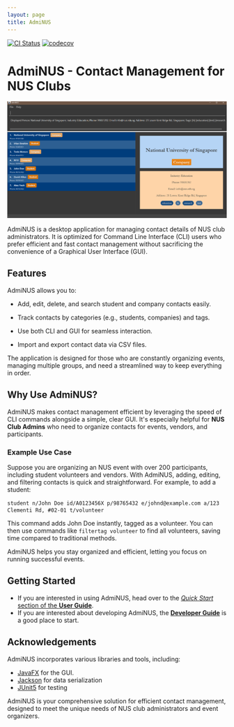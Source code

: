 ```yaml
---
layout: page
title: AdmiNUS
---
```



[![CI Status](https://github.com/AY2425S1-CS2103T-t14-2/tp/workflows/Java%20CI/badge.svg)](https://github.com/AY2425S1-CS2103T-t14-2/tp/actions)
[![codecov](https://codecov.io/gh/AY2425s1-CS2103t-t14-2/tp/branch/master/graph/badge.svg)](https://app.codecov.io/gh/AY2425s1-CS2103t-t14-2/tp)


# AdmiNUS - Contact Management for NUS Clubs
![Ui](images/viewContactUI.png)

AdmiNUS is a desktop application for managing contact details of NUS club administrators. It is optimized for Command Line Interface (CLI) users who prefer efficient and fast contact management without sacrificing the convenience of a Graphical User Interface (GUI).

## Features

AdmiNUS allows you to:

* Add, edit, delete, and search student and company contacts easily. 

* Track contacts by categories (e.g., students, companies) and tags.

* Use both CLI and GUI for seamless interaction.

* Import and export contact data via CSV files.

The application is designed for those who are constantly organizing events, managing multiple groups, and need a streamlined way to keep everything in order.

## Why Use AdmiNUS?

AdmiNUS makes contact management efficient by leveraging the speed of CLI commands alongside a simple, clear GUI. It's especially helpful for **NUS Club Admins** who need to organize contacts for events, vendors, and participants.

### Example Use Case

Suppose you are organizing an NUS event with over 200 participants, including student volunteers and vendors. With AdmiNUS, adding, editing, and filtering contacts is quick and straightforward. For example, to add a student:

```shell
student n/John Doe id/A0123456X p/98765432 e/johnd@example.com a/123 Clementi Rd, #02-01 t/volunteer
```

This command adds John Doe instantly, tagged as a volunteer. You can then use commands like `filtertag volunteer` to find all volunteers, saving time compared to traditional methods.

AdmiNUS helps you stay organized and efficient, letting you focus on running successful events.

## Getting Started
* If you are interested in using AdmiNUS, head over to the [_Quick Start_ section of the **User Guide**](UserGuide.html#quick-start).
* If you are interested about developing AdmiNUS, the [**Developer Guide**](DeveloperGuide.html) is a good place to start.


## Acknowledgements

AdmiNUS incorporates various libraries and tools, including:
- [JavaFX](https://openjfx.io/) for the GUI.
- [Jackson](https://github.com/FasterXML/jackson) for data serialization
- [JUnit5](https://github.com/junit-team/junit5) for testing

AdmiNUS is your comprehensive solution for efficient contact management, designed to meet the unique needs of NUS club administrators and event organizers.
